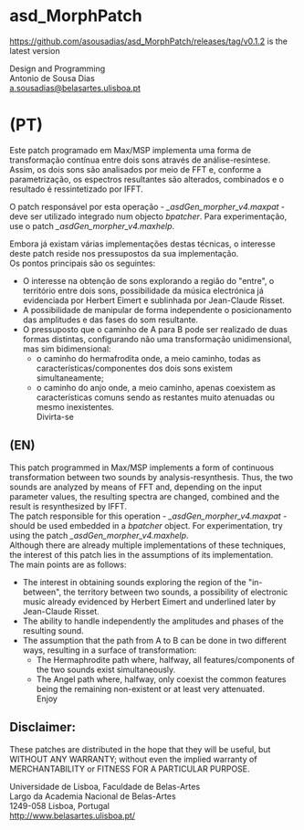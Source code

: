 # asd_MorphPatch
https://github.com/asousadias/asd_MorphPatch/releases/tag/v0.1.2 is the latest version

Design and Programming<br/>
Antonio de Sousa Dias<br/>
a.sousadias@belasartes.ulisboa.pt

# (PT)
Este patch programado em Max/MSP implementa uma forma de transformação contínua entre dois sons através de análise-resíntese. Assim, os dois sons são analisados por meio de FFT e, conforme a parametrização, os espectros resultantes são alterados, combinados e o resultado é ressintetizado por IFFT.<br/>

O patch responsável por esta operação - _\_asdGen_morpher_v4.maxpat_  - deve ser utilizado integrado num objecto _bpatcher_. Para experimentação, use o patch _\_asdGen_morpher_v4.maxhelp_.<br/>

Embora já existam várias implementações destas técnicas, o interesse deste patch reside nos pressupostos da sua implementação.<br/>
Os pontos principais são os seguintes:<br/>
- O interesse na obtenção de sons explorando a região do "entre", o território entre dois sons, possibilidade da música electrónica já evidenciada por Herbert Eimert e sublinhada por Jean-Claude Risset.<br/>
- A possibilidade de manipular de forma independente o posicionamento das amplitudes e das fases do som resultante.<br/>
- O pressuposto que o caminho de A para B pode ser realizado de duas formas distintas, configurando não uma transformação unidimensional, mas sim bidimensional:<br/>
  - o caminho do hermafrodita onde, a meio caminho, todas as características/componentes dos dois sons existem simultaneamente;<br/>
  - o caminho do anjo onde, a meio caminho, apenas coexistem as características comuns sendo as restantes muito atenuadas ou mesmo inexistentes.<br/>
Divirta-se<br/>

## (EN)
This patch programmed in Max/MSP implements a form of continuous transformation between two sounds by analysis-resynthesis. Thus, the two sounds are analyzed by means of FFT and, depending on the input parameter values, the resulting spectra are changed, combined and the result is resynthesized by IFFT.<br/>
The patch responsible for this operation - _\_asdGen_morpher_v4.maxpat_ - should be used embedded in a _bpatcher_ object. For experimentation, try using the patch _\_asdGen_morpher_v4.maxhelp_.<br/>
Although there are already multiple implementations of these techniques, the interest of this patch lies in the assumptions of its implementation.<br/>
The main points are as follows:<br/>
- The interest in obtaining sounds exploring the region of the "in-between", the territory between two sounds, a possibility of electronic music already evidenced by Herbert Eimert and underlined later by Jean-Claude Risset.<br/>
- The ability to handle independently the amplitudes and phases of the resulting sound.<br/>
- The assumption that the path from A to B can be done in two different ways, resulting in a surface of transformation:<br/>
  - The Hermaphrodite path where, halfway, all features/components of the two sounds exist simultaneously.<br/>
  - The Angel path where, halfway, only coexist the common features being the remaining non-existent or at least very attenuated.<br/>
Enjoy<br/>

## Disclaimer:
These patches are distributed in the hope that they will be useful, but WITHOUT ANY WARRANTY; without even the implied warranty of MERCHANTABILITY or FITNESS FOR A PARTICULAR PURPOSE.<br>




Universidade de Lisboa, Faculdade de Belas-Artes<br>
Largo da Academia Nacional de Belas-Artes<br>
1249-058 Lisboa, Portugal<br>
http://www.belasartes.ulisboa.pt/
